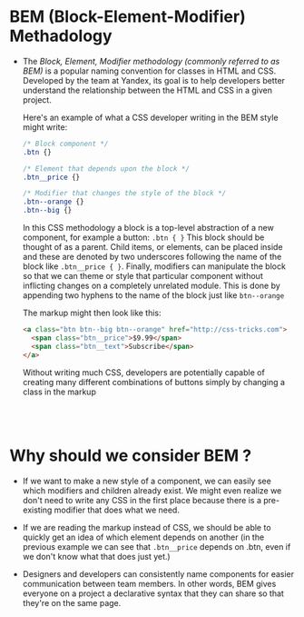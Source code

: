 # BEM (Block-Element-Modifier) Methadology

- The *Block, Element, Modifier methodology (commonly referred to as BEM)* is a popular naming convention for classes in HTML and CSS. Developed by the team at Yandex, its goal is to help developers better understand the relationship between the HTML and CSS in a given project.

  Here's an example of what a CSS developer writing in the BEM style might write:
  ```css
  /* Block component */
  .btn {}

  /* Element that depends upon the block */ 
  .btn__price {}

  /* Modifier that changes the style of the block */
  .btn--orange {} 
  .btn--big {}
  ```
  In this CSS methodology a block is a top-level abstraction of a new component, for example a button: `.btn { }` This block should be thought of as a parent. Child items, or elements, can be placed inside and these are denoted by two underscores following the name of the block like `.btn__price { }`. Finally, modifiers can manipulate the block so that we can theme or style that particular component without inflicting changes on a completely unrelated module. This is done by appending two hyphens to the name of the block just like `btn--orange`
  
  The markup might then look like this:
  ```html
  <a class="btn btn--big btn--orange" href="http://css-tricks.com">
    <span class="btn__price">$9.99</span>
    <span class="btn__text">Subscribe</span>
  </a>
  ```
  Without writing much CSS, developers are potentially capable of creating many different combinations of buttons simply by changing a class in the markup

<br>
<br>

# Why should we consider BEM ?

- If we want to make a new style of a component, we can easily see which modifiers and children already exist. We might even realize we don't need to write any CSS in the first place because there is a pre-existing modifier that does what we need.

- If we are reading the markup instead of CSS, we should be able to quickly get an idea of which element depends on another (in the previous example we can see that `.btn__price` depends on .btn, even if we don't know what that does just yet.)

- Designers and developers can consistently name components for easier communication between team members. In other words, BEM gives everyone on a project a declarative syntax that they can share so that they're on the same page.

